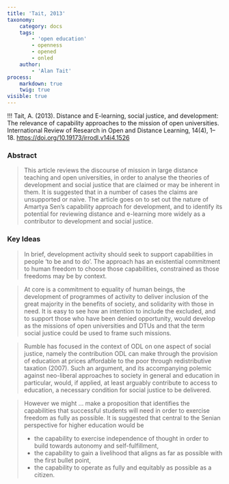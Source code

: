 ```yaml
---
title: 'Tait, 2013'
taxonomy:
    category: docs
    tags:
        - 'open education'
        - openness
        - opened
        - onled
    author:
        - 'Alan Tait'
process:
    markdown: true
    twig: true
visible: true
---
```


!!! Tait, A. (2013). Distance and E-learning, social justice, and development: The relevance of capability approaches to the mission of open universities. International Review of Research in Open and Distance Learning, 14(4), 1–18. https://doi.org/10.19173/irrodl.v14i4.1526





### Abstract

> This article reviews the discourse of mission in large distance teaching and open universities, in order to analyse the theories of development and social justice that are claimed or may be inherent in them. It is suggested that in a number of cases the claims are unsupported or naive. The article goes on to set out the nature of Amartya Sen’s capability approach for development, and to identify its potential for reviewing distance and e-learning more widely as a contributor to development and social justice.

### Key Ideas

> In brief, development activity should seek to support capabilities in people ‘to be and to do’. The approach has an existential commitment to human freedom to choose those capabilities, constrained as those freedoms may be by context.

> At core is a commitment to equality of human beings, the development of programmes of activity to deliver inclusion of the great majority in the benefits of society, and solidarity with those in need. It is easy to see how an intention to include the excluded, and to support those who have been denied opportunity, would develop as the missions of open universities and DTUs and that the term social justice could be used to frame such missions.

> Rumble has focused in the context of ODL on one aspect of social justice, namely the contribution ODL can make through the provision of education at prices affordable to the poor through redistributive taxation (2007). Such an argument, and its accompanying polemic against neo-liberal approaches to society in general and education in particular, would, if applied, at least arguably contribute to access to education, a necessary condition for social justice to be delivered.

> However we might ... make a proposition that identifies the capabilities that successful students will need in order to exercise freedom as fully as possible. It is suggested that central to the Senian perspective for higher education would be
> - the capability to exercise independence of thought in order to build towards autonomy and self-fulfillment,
> - the capability to gain a livelihood that aligns as far as possible with the first bullet point,
> - the capability to operate as fully and equitably as possible as a citizen.

